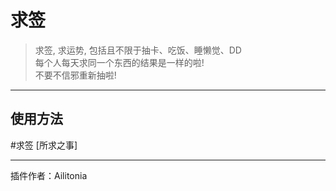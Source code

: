 # 求签
> 求签, 求运势, 包括且不限于抽卡、吃饭、睡懒觉、DD<br/>
> 每个人每天求同一个东西的结果是一样的啦!<br/>
> 不要不信邪重新抽啦!

---
## 使用方法
\#求签 [所求之事]

---
插件作者：Ailitonia